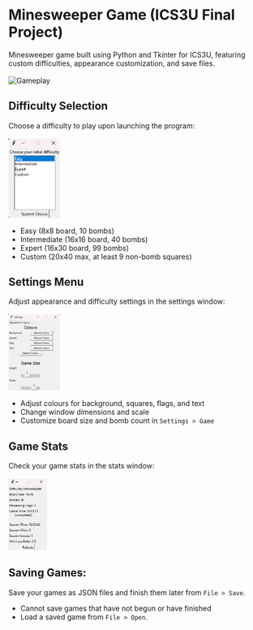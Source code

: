 Minesweeper Game (ICS3U Final Project)
======================================

Minesweeper game built using Python and Tkinter for ICS3U, featuring custom difficulties, appearance customization, 
and save files.<br><br>
<img src="images/gameplay.gif" alt="Gameplay" width="60%"><br>

Difficulty Selection
--------------------
Choose a difficulty to play upon launching the program:<br><br>
<img src="images/difficulties.png" alt="Difficulty menu" width="20%"><br>
- Easy (8x8 board, 10 bombs)
- Intermediate (16x16 board, 40 bombs)
- Expert (16x30 board, 99 bombs)
- Custom (20x40 max, at least 9 non-bomb squares)

Settings Menu
-------------
Adjust appearance and difficulty settings in the settings window:<br><br>
<img src="images/settings.png" alt="Settings" width="20%"><br>
- Adjust colours for background, squares, flags, and text
- Change window dimensions and scale
- Customize board size and bomb count in `Settings > Game`

Game Stats
----------
Check your game stats in the stats window:<br><br>
<img src="images/stats.png" alt="Stats window" width="15%"><br>

Saving Games:
-------------
Save your games as JSON files and finish them later from `File > Save`.
- Cannot save games that have not begun or have finished
- Load a saved game from `File > Open`.



